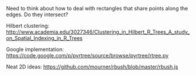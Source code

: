 Need to think about how to deal with rectangles that share points along the
edges. Do they intersect?

Hilbert clustering: http://www.academia.edu/3027346/Clustering_in_Hilbert_R_Trees_A_study_on_Spatial_Indexing_in_R_Trees

Google implementation:
https://code.google.com/p/pyrtree/source/browse/pyrtree/rtree.py

Neat 2D ideas: https://github.com/mourner/rbush/blob/master/rbush.js
